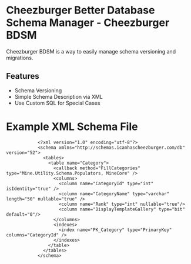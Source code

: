 Cheezburger Better Database Schema Manager - Cheezburger BDSM
=====

Cheezburger BDSM is a way to easily manage schema versioning and
migrations.

Features
----

* Schema Versioning
* Simple Schema Description via XML
* Use Custom SQL for Special Cases

Example XML Schema File
======

				<?xml version="1.0" encoding="utf-8"?>
				<schema xmlns="http://schemas.icanhascheezburger.com/db" version="52">
				  <tables>
					<table name="Category">
					  <callback method="FillCategories" type="Mine.Utility.Schema.Populators, MineCore" />
					  <columns>
						<column name="CategoryId" type="int" isIdentity="true" />
						<column name="CategoryName" type="varchar" length="50" nullable="true" />
						<column name="Rank" type="int" nullable="true"/>
						<column name="DisplayTemplateGallery" type="bit" default="0"/>
					  </columns>
					  <indexes>
						<index name="PK_Category" type="PrimaryKey" columns="CategoryId" />
					  </indexes>
					</table>
				  </tables>
				</schema>

				

